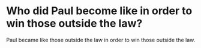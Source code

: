 # Who did Paul become like in order to win those outside the law?

Paul became like those outside the law in order to win those outside the law.
